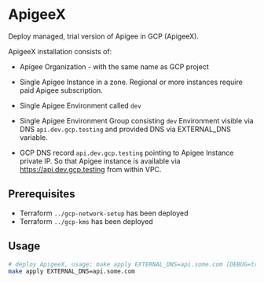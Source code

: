 # ApigeeX

Deploy managed, trial version of Apigee in GCP (ApigeeX).

ApigeeX installation consists of:

* Apigee Organization - with the same name as GCP project

* Single Apigee Instance in a zone.  Regional or more instances require paid Apigee subscription.

* Single Apigee Environment called `dev`

* Single Apigee Environment Group consisting `dev` Environment visible via DNS `api.dev.gcp.testing` and provided DNS via EXTERNAL_DNS variable.

* GCP DNS record `api.dev.gcp.testing` pointing to Apigee Instance private IP.
  So that Apigee instance is available via <https://api.dev.gcp.testing> from within VPC.

## Prerequisites

* Terraform `../gcp-network-setup` has been deployed
* Terraform `../gcp-kms` has been deployed

## Usage

```bash
# deploy ApigeeX, usage: make apply EXTERNAL_DNS=api.some.com [DEBUG=true APPROVE=false]
make apply EXTERNAL_DNS=api.some.com
```
